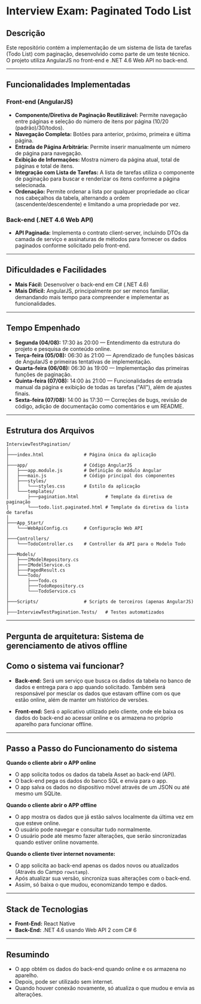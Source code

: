 # Interview Exam: Paginated Todo List

## Descrição

Este repositório contém a implementação de um sistema de lista de tarefas (Todo List) com paginação, desenvolvido como parte de um teste técnico. O projeto utiliza AngularJS no front-end e .NET 4.6 Web API no back-end.

---

## Funcionalidades Implementadas

### Front-end (AngularJS)

- **Componente/Diretiva de Paginação Reutilizável:** Permite navegação entre páginas e seleção do número de itens por página (10/20 (padrão)/30/todos).
- **Navegação Completa:** Botões para anterior, próximo, primeira e última página.
- **Entrada de Página Arbitrária:** Permite inserir manualmente um número de página para navegação.
- **Exibição de Informações:** Mostra número da página atual, total de páginas e total de itens.
- **Integração com Lista de Tarefas:** A lista de tarefas utiliza o componente de paginação para buscar e renderizar os itens conforme a página selecionada.
- **Ordenação:** Permite ordenar a lista por qualquer propriedade ao clicar nos cabeçalhos da tabela, alternando a ordem (ascendente/descendente) e limitando a uma propriedade por vez.

### Back-end (.NET 4.6 Web API)

- **API Paginada:** Implementa o contrato client-server, incluindo DTOs da camada de serviço e assinaturas de métodos para fornecer os dados paginados conforme solicitado pelo front-end.

---

## Dificuldades e Facilidades

- **Mais Fácil:** Desenvolver o back-end em C# (.NET 4.6)
- **Mais Difícil:** AngularJS, principalmente por ser menos familiar, demandando mais tempo para compreender e implementar as funcionalidades.

---

## Tempo Empenhado

- **Segunda (04/08):** 17:30 às 20:00 — Entendimento da estrutura do projeto e pesquisa de conteúdo online.
- **Terça-feira (05/08):** 06:30 às 21:00 — Aprendizado de funções básicas de AngularJS e primeiras tentativas de implementação.
- **Quarta-feira (06/08):** 06:30 às 19:00 — Implementação das primeiras funções de paginação.
- **Quinta-feira (07/08):** 14:00 às 21:00 — Funcionalidades de entrada manual da página e exibição de todas as tarefas ("All"), além de ajustes finais.
- **Sexta-feira (07/08):** 14:00 às 17:30 — Correções de bugs, revisão de código, adição de documentação como comentários e um README.

---

## Estrutura dos Arquivos

```
InterviewTestPagination/
│
├───index.html               # Página única da aplicação
│
├───app/                     # Código AngularJS
│   ├───app.module.js        # Definição do módulo Angular
│   ├───main.js              # Código principal dos componentes
│   ├───styles/
│   │   └───styles.css       # Estilo da aplicação
│   └───templates/
│       ├───pagination.html          # Template da diretiva de paginação
│       └───todo.list.paginated.html # Template da diretiva da lista de tarefas
│
├───App_Start/
│   └───WebApiConfig.cs      # Configuração Web API
│
├───Controllers/
│   └───TodoController.cs    # Controller da API para o Modelo Todo
│
├───Models/
│   ├───IModelRepository.cs 
│   ├───IModelService.cs
│   ├───PagedResult.cs
│   └───Todo/
│       ├───Todo.cs
│       ├───TodoRepository.cs
│       └───TodoService.cs
│
├───Scripts/                 # Scripts de terceiros (apenas AngularJS)
│
├───InterviewTestPagination.Tests/   # Testes automatizados
```

---

## Pergunta de arquitetura: Sistema de gerenciamento de ativos offline

## Como o sistema vai funcionar?

- **Back-end:** Será um serviço que busca os dados da tabela no banco de dados e entrega para o app quando solicitado. Também será responsável por mesclar os dados que estavam offline com os que estão online, além de manter um histórico de versões.

- **Front-end:** Será o aplicativo utilizado pelo cliente, onde ele baixa os dados do back-end ao acessar online e os armazena no próprio aparelho para funcionar offline.

---

## Passo a Passo do Funcionamento do sistema

**Quando o cliente abrir o APP online**

- O app solicita todos os dados da tabela Asset ao back-end (API).
- O back-end pega os dados do banco SQL e envia para o app.
- O app salva os dados no dispositivo móvel através de um JSON ou até mesmo um SQLite.

**Quando o cliente abrir o APP offline**

- O app mostra os dados que já estão salvos localmente da última vez em que esteve online.
- O usuário pode navegar e consultar tudo normalmente.
- O usuário pode até mesmo fazer alterações, que serão sincronizadas quando estiver online novamente.

**Quando o cliente tiver internet novamente:**

- O app solicita ao back-end apenas os dados novos ou atualizados (Através do Campo `rowstamp`).
- Após atualizar sua versão, sincroniza suas alterações com o back-end.
- Assim, só baixa o que mudou, economizando tempo e dados.

---

## Stack de Tecnologias

- **Front-End:** React Native
- **Back-End:** .NET 4.6 usando Web API 2 com C# 6

---

## Resumindo

- O app obtém os dados do back-end quando online e os armazena no aparelho.
- Depois, pode ser utilizado sem internet.
- Quando houver conexão novamente, só atualiza o que mudou e envia as alterações.